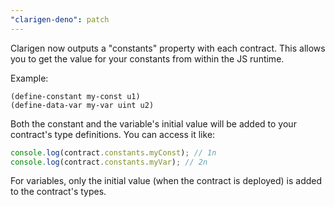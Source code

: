 ```yaml
---
"clarigen-deno": patch
---
```


Clarigen now outputs a "constants" property with each contract. This allows you to get the value for your constants from within the JS runtime.

Example:

```clarity
(define-constant my-const u1)
(define-data-var my-var uint u2)
```

Both the constant and the variable's initial value will be added to your contract's type definitions. You can access it like:

```ts
console.log(contract.constants.myConst); // 1n
console.log(contract.constants.myVar); // 2n
```

For variables, only the initial value (when the contract is deployed) is added to the contract's types.
